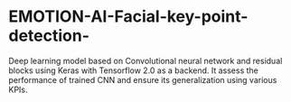 # EMOTION-AI-Facial-key-point-detection-
Deep learning model based on Convolutional neural network and residual blocks using Keras with Tensorflow 2.0 as a backend. It assess the performance of trained CNN and ensure its generalization using various KPIs.
